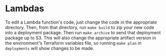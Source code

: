 # Lambdas

To edit a Lambda function's code, just change the code in the appropriate directory. Then, from that directory, run `make build` to zip your new code into a deployment package. Then run `make archive` to send that deployment package up to S3. This will also change the appropriate artifact version in the environment's Terraform variables file, so running `make plan` in `deployments` will show changes to be made.
